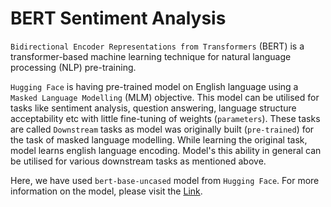 # BERT Sentiment Analysis

`Bidirectional Encoder Representations from Transformers` (BERT) is a transformer-based machine learning technique for natural language processing (NLP) pre-training.

`Hugging Face` is having pre-trained model on English language using a `Masked Language Modelling` (MLM) objective. This model can be utilised for tasks like sentiment analysis, question answering, language structure acceptability etc with little fine-tuning of weights (`parameters`). These tasks are called `Downstream` tasks as model was originally built (`pre-trained`) for the task of masked language modelling. While learning the original task, model learns english language encoding. Model's this ability in general can be utilised for various downstream tasks as mentioned above.

Here, we have used `bert-base-uncased` model from `Hugging Face`. For more information on the model, please visit the [Link](https://huggingface.co/bert-base-uncased).
